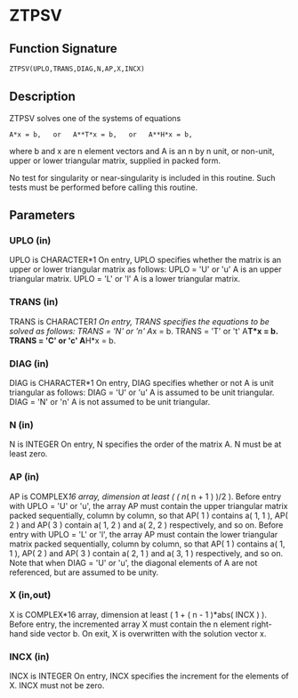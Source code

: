 # ZTPSV

## Function Signature

```fortran
ZTPSV(UPLO,TRANS,DIAG,N,AP,X,INCX)
```

## Description


 ZTPSV  solves one of the systems of equations

    A*x = b,   or   A**T*x = b,   or   A**H*x = b,

 where b and x are n element vectors and A is an n by n unit, or
 non-unit, upper or lower triangular matrix, supplied in packed form.

 No test for singularity or near-singularity is included in this
 routine. Such tests must be performed before calling this routine.

## Parameters

### UPLO (in)

UPLO is CHARACTER*1 On entry, UPLO specifies whether the matrix is an upper or lower triangular matrix as follows: UPLO = 'U' or 'u' A is an upper triangular matrix. UPLO = 'L' or 'l' A is a lower triangular matrix.

### TRANS (in)

TRANS is CHARACTER*1 On entry, TRANS specifies the equations to be solved as follows: TRANS = 'N' or 'n' A*x = b. TRANS = 'T' or 't' A**T*x = b. TRANS = 'C' or 'c' A**H*x = b.

### DIAG (in)

DIAG is CHARACTER*1 On entry, DIAG specifies whether or not A is unit triangular as follows: DIAG = 'U' or 'u' A is assumed to be unit triangular. DIAG = 'N' or 'n' A is not assumed to be unit triangular.

### N (in)

N is INTEGER On entry, N specifies the order of the matrix A. N must be at least zero.

### AP (in)

AP is COMPLEX*16 array, dimension at least ( ( n*( n + 1 ) )/2 ). Before entry with UPLO = 'U' or 'u', the array AP must contain the upper triangular matrix packed sequentially, column by column, so that AP( 1 ) contains a( 1, 1 ), AP( 2 ) and AP( 3 ) contain a( 1, 2 ) and a( 2, 2 ) respectively, and so on. Before entry with UPLO = 'L' or 'l', the array AP must contain the lower triangular matrix packed sequentially, column by column, so that AP( 1 ) contains a( 1, 1 ), AP( 2 ) and AP( 3 ) contain a( 2, 1 ) and a( 3, 1 ) respectively, and so on. Note that when DIAG = 'U' or 'u', the diagonal elements of A are not referenced, but are assumed to be unity.

### X (in,out)

X is COMPLEX*16 array, dimension at least ( 1 + ( n - 1 )*abs( INCX ) ). Before entry, the incremented array X must contain the n element right-hand side vector b. On exit, X is overwritten with the solution vector x.

### INCX (in)

INCX is INTEGER On entry, INCX specifies the increment for the elements of X. INCX must not be zero.

